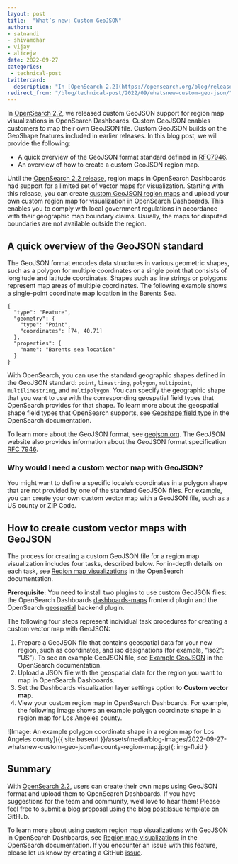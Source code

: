 ```yaml
---
layout: post
title:  "What’s new: Custom GeoJSON"
authors:
- satnandi
- shivamdhar
- vijay
- alicejw
date: 2022-09-27
categories:
 - technical-post
twittercard:
  description: "In [OpenSearch 2.2](https://opensearch.org/blog/releases/2022/08/opensearch-2-2-is-now-available/), we released custom GeoJSON support for region map visualizations in OpenSearch Dashboards. Custom GeoJSON enables customers to map their own GeoJSON file. Custom GeoJSON builds on the GeoShape features included in earlier releases."
redirect_from: "/blog/technical-post/2022/09/whatsnew-custom-geo-json/"
---
```


In [OpenSearch 2.2](https://opensearch.org/blog/releases/2022/08/opensearch-2-2-is-now-available/), we released custom GeoJSON support for region map visualizations in OpenSearch Dashboards. Custom GeoJSON enables customers to map their own GeoJSON file. Custom GeoJSON builds on the GeoShape features included in earlier releases. In this blog post, we will provide the following:

* A quick overview of the GeoJSON format standard defined in [RFC7946](https://www.rfc-editor.org/rfc/rfc7946).
* An overview of how to create a custom GeoJSON region map.

Until the [OpenSearch 2.2 release](https://opensearch.org/blog/releases/2022/08/opensearch-2-2-is-now-available/), region maps in OpenSearch Dashboards had support for a limited set of vector maps for visualization. Starting with this release, you can create [custom GeoJSON region maps](https://github.com/opensearch-project/geospatial/issues/122) and upload your own custom region map for visualization in OpenSearch Dashboards. This enables you to comply with local government regulations in accordance with their geographic map boundary claims. Usually, the maps for disputed boundaries are not available outside the region.

## **A quick overview of the GeoJSON standard**

The GeoJSON format encodes data structures in various geometric shapes, such as a polygon for multiple coordinates or a single point that consists of longitude and latitude coordinates. Shapes such as line strings or polygons represent map areas of multiple coordinates. The following example shows a single-point coordinate map location in the Barents Sea.

```
{
  "type": "Feature",
  "geometry": {
    "type": "Point",
    "coordinates": [74, 40.71]
  },
  "properties": {
    "name": "Barents sea location"
  }
}
```

With OpenSearch, you can use the standard geographic shapes defined in the GeoJSON standard: `point`, `linestring`, `polygon`, `multipoint`, `multilinestring`, and `multipolygon`. You can specify the geographic shape that you want to use with the corresponding geospatial field types that OpenSearch provides for that shape. To learn more about the geospatial shape field types that OpenSearch supports, see [Geoshape field type](https://opensearch.org/docs/latest/opensearch/supported-field-types/geo-shape/) in the OpenSearch documentation.

To learn more about the GeoJSON format, see [geojson.org](https://geojson.org/). The GeoJSON website also provides information about the GeoJSON format specification [RFC 7946](https://www.rfc-editor.org/rfc/rfc7946).

### Why would I need a custom vector map with GeoJSON?

You might want to define a specific locale’s coordinates in a polygon shape that are not provided by one of the standard GeoJSON files. For example, you can create your own custom vector map with a GeoJSON file, such as a US county or ZIP Code.

## How to create custom vector maps with GeoJSON

The process for creating a custom GeoJSON file for a region map visualization includes four tasks, described below. For in-depth details on each task, see [Region map visualizations](https://opensearch.org/docs/latest/dashboards/geojson-regionmaps/) in the OpenSearch documentation.

**Prerequisite:** You need to install two plugins to use custom GeoJSON files: the OpenSearch Dashboards [dashboards-maps](https://github.com/opensearch-project/dashboards-maps) frontend plugin and the OpenSearch [geospatial](https://github.com/opensearch-project/geospatial) backend plugin.

The following four steps represent individual task procedures for creating a custom vector map with GeoJSON:

1. Prepare a GeoJSON file that contains geospatial data for your new region, such as coordinates, and iso designations (for example, “iso2”: “US”). To see an example GeoJSON file, see [Example GeoJSON](https://opensearch.org/docs/latest/dashboards/geojson-regionmaps/#example-geojson-file) in the OpenSearch documentation.
2. Upload a JSON file with the geospatial data for the region you want to map in OpenSearch Dashboards.
3. Set the Dashboards visualization layer settings option to **Custom vector map**.
4. View your custom region map in OpenSearch Dashboards. For example, the following image shows an example polygon coordinate shape in a region map for Los Angeles county.

![Image: An example polygon coordinate shape in a region map for Los Angeles county]({{ site.baseurl }}/assets/media/blog-images/2022-09-27-whatsnew-custom-geo-json/la-county-region-map.jpg){:.img-fluid }

## Summary

With [OpenSearch 2.2](https://opensearch.org/blog/releases/2022/08/opensearch-2-2-is-now-available/), users can create their own maps using GeoJSON format and upload them to OpenSearch Dashboards.
If you have suggestions for the team and community, we’d love to hear them! Please feel free to submit a blog proposal using the [blog post:Issue](https://github.com/opensearch-project/project-website/issues/new?assignees=&labels=new+blog%2C+enhancement&template=blog_post.md&title=) template on GitHub.


To learn more about using custom region map visualizations with GeoJSON in OpenSearch Dashboards, see [Region map visualizations](https://opensearch.org/docs/latest/dashboards/geojson-regionmaps/) in the OpenSearch documentation. If you encounter an issue with this feature, please let us know by creating a GitHub [issue](https://github.com/opensearch-project/OpenSearch/issues).
